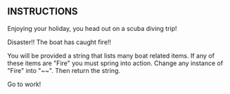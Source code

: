 ## INSTRUCTIONS

Enjoying your holiday, you head out on a scuba diving trip!

Disaster!! The boat has caught fire!!

You will be provided a string that lists many boat related items. If any of these items are "Fire" you must spring into action. Change any instance of "Fire" into "~~". Then return the string.

Go to work!